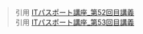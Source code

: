 
> 引用
[ITパスポート講座_第52回目講義](https://www.youtube.com/watch?v=XINBeXl5-cs&list=PLC9xywNMIf9jgTizhye6GyPjZcuPZ9ou5&index=53)  
> 引用
[ITパスポート講座_第53回目講義]()  
